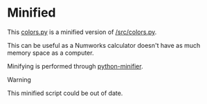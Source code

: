 # Minified

This [colors.py](colors.py) is a minified version of [/src/colors.py](/src/colors.py).

This can be useful as a Numworks calculator doesn't have as much memory space as a computer.

Minifying is performed through [python-minifier](https://pypi.org/project/python-minifier/).

> [!WARNING]
> This minified script could be out of date.